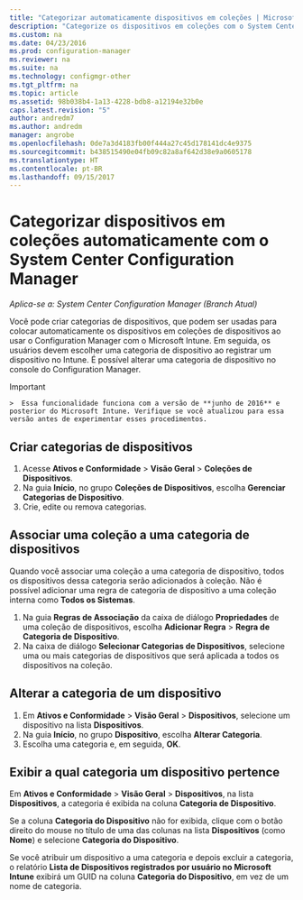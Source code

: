 ```yaml
---
title: "Categorizar automaticamente dispositivos em coleções | Microsoft Docs"
description: "Categorize os dispositivos em coleções com o System Center Configuration Manager."
ms.custom: na
ms.date: 04/23/2016
ms.prod: configuration-manager
ms.reviewer: na
ms.suite: na
ms.technology: configmgr-other
ms.tgt_pltfrm: na
ms.topic: article
ms.assetid: 98b038b4-1a13-4228-bdb8-a12194e32b0e
caps.latest.revision: "5"
author: andredm7
ms.author: andredm
manager: angrobe
ms.openlocfilehash: 0de7a3d4183fb00f444a27c45d178141dc4e9375
ms.sourcegitcommit: b438515490e04fb09c82a8af642d38e9a0605178
ms.translationtype: HT
ms.contentlocale: pt-BR
ms.lasthandoff: 09/15/2017
---
```

# <a name="automatically-categorize-devices-into-collections-with-system-center-configuration-manager"></a>Categorizar dispositivos em coleções automaticamente com o System Center Configuration Manager

*Aplica-se a: System Center Configuration Manager (Branch Atual)*

Você pode criar categorias de dispositivos, que podem ser usadas para colocar automaticamente os dispositivos em coleções de dispositivos ao usar o Configuration Manager com o Microsoft Intune. Em seguida, os usuários devem escolher uma categoria de dispositivo ao registrar um dispositivo no Intune. É possível alterar uma categoria de dispositivo no console do Configuration Manager.

> [!IMPORTANT]  
    >  Essa funcionalidade funciona com a versão de **junho de 2016** e posterior do Microsoft Intune. Verifique se você atualizou para essa versão antes de experimentar esses procedimentos.

## <a name="create-device-categories"></a>Criar categorias de dispositivos

1.  Acesse **Ativos e Conformidade** > **Visão Geral** > **Coleções de Dispositivos**.
2.  Na guia **Início**, no grupo **Coleções de Dispositivos**, escolha **Gerenciar Categorias de Dispositivo**.
3.  Crie, edite ou remova categorias.

## <a name="associate-a-collection-with-a-device-category"></a>Associar uma coleção a uma categoria de dispositivos

Quando você associar uma coleção a uma categoria de dispositivo, todos os dispositivos dessa categoria serão adicionados à coleção. Não é possível adicionar uma regra de categoria de dispositivo a uma coleção interna como **Todos os Sistemas**.

1.  Na guia **Regras de Associação** da caixa de diálogo **Propriedades** de uma coleção de dispositivos, escolha **Adicionar Regra** > **Regra de Categoria de Dispositivo**.
2.  Na caixa de diálogo **Selecionar Categorias de Dispositivos**, selecione uma ou mais categorias de dispositivos que será aplicada a todos os dispositivos na coleção.

## <a name="change-the-category-of-a-device"></a>Alterar a categoria de um dispositivo

1.  Em **Ativos e Conformidade** > **Visão Geral** > **Dispositivos**, selecione um dispositivo na lista **Dispositivos**.
2.  Na guia **Início**, no grupo **Dispositivo**, escolha **Alterar Categoria**.
3.  Escolha uma categoria e, em seguida, **OK**.

## <a name="view-which-category-a-device-belongs-to"></a>Exibir a qual categoria um dispositivo pertence

Em **Ativos e Conformidade** > **Visão Geral** > **Dispositivos**, na lista **Dispositivos**, a categoria é exibida na coluna **Categoria de Dispositivo**.

Se a coluna **Categoria do Dispositivo** não for exibida, clique com o botão direito do mouse no título de uma das colunas na lista **Dispositivos** (como **Nome**) e selecione **Categoria do Dispositivo**.

Se você atribuir um dispositivo a uma categoria e depois excluir a categoria, o relatório **Lista de Dispositivos registrados por usuário no Microsoft Intune** exibirá um GUID na coluna **Categoria do Dispositivo**, em vez de um nome de categoria.
